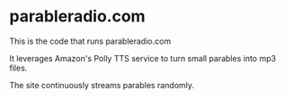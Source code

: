 # parableradio.com

This is the code that runs parableradio.com

It leverages Amazon's Polly TTS service to turn small parables into mp3 files.

The site continuously streams parables randomly.
